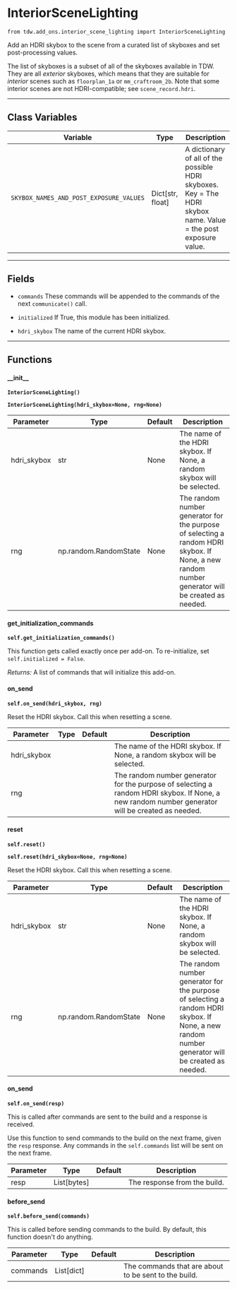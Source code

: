 # InteriorSceneLighting

`from tdw.add_ons.interior_scene_lighting import InteriorSceneLighting`

Add an HDRI skybox to the scene from a curated list of skyboxes and set post-processing values.

The list of skyboxes is a subset of all of the skyboxes available in TDW. They are all *exterior* skyboxes, which means that they are suitable for *interior* scenes such as `floorplan_1a` or `mm_craftroom_2b`. Note that some interior scenes are not HDRI-compatible; see `scene_record.hdri`.

***

## Class Variables

| Variable | Type | Description |
| --- | --- | --- |
| `SKYBOX_NAMES_AND_POST_EXPOSURE_VALUES` | Dict[str, float] | A dictionary of all of the possible HDRI skyboxes. Key = The HDRI skybox name. Value = the post exposure value. |

***

## Fields

- `commands` These commands will be appended to the commands of the next `communicate()` call.

- `initialized` If True, this module has been initialized.

- `hdri_skybox` The name of the current HDRI skybox.

***

## Functions

#### \_\_init\_\_

**`InteriorSceneLighting()`**

**`InteriorSceneLighting(hdri_skybox=None, rng=None)`**

| Parameter | Type | Default | Description |
| --- | --- | --- | --- |
| hdri_skybox |  str  | None | The name of the HDRI skybox. If None, a random skybox will be selected. |
| rng |  np.random.RandomState  | None | The random number generator for the purpose of selecting a random HDRI skybox. If None, a new random number generator will be created as needed. |

#### get_initialization_commands

**`self.get_initialization_commands()`**

This function gets called exactly once per add-on. To re-initialize, set `self.initialized = False`.

_Returns:_  A list of commands that will initialize this add-on.

#### on_send

**`self.on_send(hdri_skybox, rng)`**

Reset the HDRI skybox. Call this when resetting a scene.

| Parameter | Type | Default | Description |
| --- | --- | --- | --- |
| hdri_skybox |  |  | The name of the HDRI skybox. If None, a random skybox will be selected. |
| rng |  |  | The random number generator for the purpose of selecting a random HDRI skybox. If None, a new random number generator will be created as needed. |

#### reset

**`self.reset()`**

**`self.reset(hdri_skybox=None, rng=None)`**

Reset the HDRI skybox. Call this when resetting a scene.

| Parameter | Type | Default | Description |
| --- | --- | --- | --- |
| hdri_skybox |  str  | None | The name of the HDRI skybox. If None, a random skybox will be selected. |
| rng |  np.random.RandomState  | None | The random number generator for the purpose of selecting a random HDRI skybox. If None, a new random number generator will be created as needed. |

#### on_send

**`self.on_send(resp)`**

This is called after commands are sent to the build and a response is received.

Use this function to send commands to the build on the next frame, given the `resp` response.
Any commands in the `self.commands` list will be sent on the next frame.

| Parameter | Type | Default | Description |
| --- | --- | --- | --- |
| resp |  List[bytes] |  | The response from the build. |

#### before_send

**`self.before_send(commands)`**

This is called before sending commands to the build. By default, this function doesn't do anything.

| Parameter | Type | Default | Description |
| --- | --- | --- | --- |
| commands |  List[dict] |  | The commands that are about to be sent to the build. |



